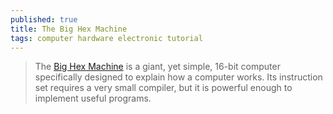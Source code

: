 ```yaml
---
published: true
title: The Big Hex Machine
tags: computer hardware electronic tutorial
---
```

> The [Big Hex Machine](https://bighexmachine.github.io/) is a giant, yet simple, 16-bit computer specifically designed to explain how a computer works. Its instruction set requires a very small compiler, but it is powerful enough to implement useful programs.